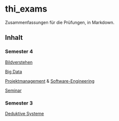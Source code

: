 # thi_exams
Zusammenfassungen für die Prüfungen, in Markdown.

## Inhalt
### Semester 4
[Bildverstehen](semester_4/cv.md)

[Big Data](semester_4/bd.md)

[Projektmanagement](semester_4/pm.md) & [Software-Engineering](semester_4/se.md)

[Seminar](semester_4/seminar.md)

### Semester 3
[Deduktive Systeme](semester_3/ds.md)

